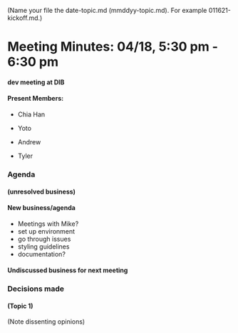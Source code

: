 (Name your file the date-topic.md (mmddyy-topic.md). For example 011621-kickoff.md.)

# Meeting Minutes: 04/18, 5:30 pm - 6:30 pm

#### dev meeting at DIB

#### Present Members:

-   Chia Han

-   Yoto

-   Andrew

-   Tyler

### Agenda

#### (unresolved business)

#### New business/agenda

-   Meetings with Mike?
-   set up environment
-   go through issues
-   styling guidelines
-   documentation?

#### Undiscussed business for next meeting

### Decisions made

#### (Topic 1)

(Note dissenting opinions)
